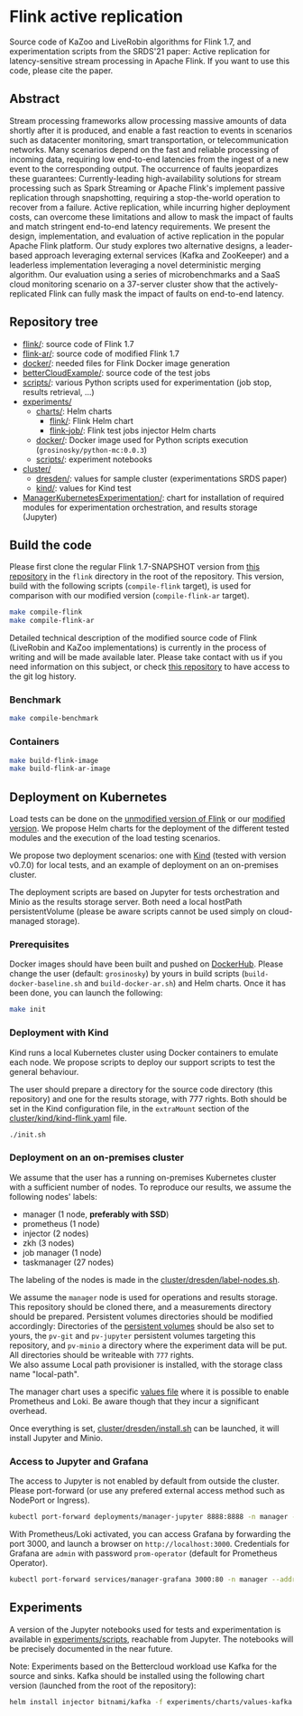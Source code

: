 # Flink active replication

Source code of KaZoo and LiveRobin algorithms for Flink 1.7, and experimentation scripts from the SRDS'21 paper: Active replication for latency-sensitive stream processing in Apache Flink. If you want to use this code, please cite the paper.

## Abstract

Stream processing frameworks allow processing massive amounts of data shortly after it is produced, and enable a fast reaction to events in scenarios such as datacenter monitoring, smart transportation, or telecommunication networks.
Many scenarios depend on the fast and reliable processing of incoming data, requiring low end-to-end latencies from the ingest of a new event to the corresponding output.
The occurrence of faults jeopardizes these guarantees: Currently-leading high-availability solutions for stream processing such as Spark Streaming or Apache Flink's implement passive replication through snapshotting, requiring a stop-the-world operation to recover from a failure.
Active replication, while incurring higher deployment costs, can overcome these limitations and allow to mask the impact of faults and match stringent end-to-end latency requirements.
We present the design, implementation, and evaluation of active replication in the popular Apache Flink platform.
Our study explores two alternative designs, a leader-based approach leveraging external services (Kafka and ZooKeeper) and a leaderless implementation leveraging a novel deterministic merging algorithm.
Our evaluation using a series of microbenchmarks and a SaaS cloud monitoring scenario on a 37-server cluster show that the actively-replicated Flink can fully mask the impact of faults on end-to-end latency.

## Repository tree

- [flink/](flink/): source code of Flink 1.7
- [flink-ar/](flink-ar/): source code of modified Flink 1.7
- [docker/](docker/): needed files for Flink Docker image generation
- [betterCloudExample/](betterCloudExample/): source code of the test jobs
- [scripts/](scripts/): various Python scripts used for experimentation (job stop, results retrieval, ...)
- [experiments/](experiments/)
  - [charts/](experiments/charts/): Helm charts
    - [flink/](experiments/charts/flink): Flink Helm chart
    - [flink-job/](experiments/charts/flink-job): Flink test jobs injector Helm charts
  - [docker/](experiments/charts/): Docker image used for Python scripts execution (`grosinosky/python-mc:0.0.3`)
  - [scripts/](experiments/scripts/): experiment notebooks
- [cluster/](cluster/)
  - [dresden/](cluster/dresden/): values for sample cluster (experimentations SRDS paper)
  - [kind/](cluster/kind/): values for Kind test
- [ManagerKubernetesExperimentation/](ManagerKubernetesExperimentation/): chart for installation of required modules for experimentation orchestration, and results storage (Jupyter)

## Build the code

Please first clone the regular Flink 1.7-SNAPSHOT version from [this repository](https://github.com/guillaumerosinosky/flink/tree/master) in the `flink` directory in the root of the repository. This version, build with the following scripts (`compile-flink` target), is used for comparison with our modified version (`compile-flink-ar` target).

```bash
make compile-flink
make compile-flink-ar
```

Detailed technical description of the modified source code of Flink (LiveRobin and KaZoo implementations) is currently in the process of writing and will be made available later. Please take contact with us if you need information on this subject, or check [this repository](https://github.com/guillaumerosinosky/flink/tree/active-replication) to have access to the git log history.

### Benchmark

```bash
make compile-benchmark
```

### Containers

```bash
make build-flink-image
make build-flink-ar-image
```

## Deployment on Kubernetes

Load tests can be done on the [unmodified version of Flink](flink/) or our [modified version](flink-ar/). We propose Helm charts for the deployment of the different tested modules and the execution of the load testing scenarios.

We propose two deployment scenarios: one with [Kind](https://kind.sigs.k8s.io/) (tested with version v0.7.0) for local tests, and an example of deployment on an on-premises cluster.

The deployment scripts are based on Jupyter for tests orchestration and Minio as the results storage server. Both need a local hostPath persistentVolume (please be aware scripts cannot be used simply on cloud-managed storage).

### Prerequisites

Docker images should have been built and pushed on [DockerHub](https://hub.docker.com/). Please change the user (default: `grosinosky`) by yours in build scripts (`build-docker-baseline.sh` and `build-docker-ar.sh`) and Helm charts.  Once it has been done, you can launch the following:

```bash
make init
```

### Deployment with Kind

Kind runs a local Kubernetes cluster using Docker containers to emulate each node. We propose scripts to deploy our support scripts to test the general behaviour.

The user should prepare a directory for the source code directory (this repository) and one for the results storage, with 777 rights. Both should be set in the Kind configuration file, in the `extraMount` section of the [cluster/kind/kind-flink.yaml](cluster/kind/kind-flink.yaml#L25) file.

```bash
./init.sh
```

### Deployment on an on-premises cluster

We assume that the user has a running on-premises Kubernetes cluster with a sufficient number of nodes. To reproduce our results, we assume the following nodes' labels:

- manager (1 node, __preferably with SSD__)
- prometheus (1 node)
- injector (2 nodes)
- zkh (3 nodes)
- job manager (1 node)
- taskmanager (27 nodes)

The labeling of the nodes is made in the [cluster/dresden/label-nodes.sh](cluster/dresden/label-nodes.sh).

We assume the `manager` node is used for operations and results storage. This repository should be cloned there, and a measurements directory should be prepared. Persistent volumes directories should be modified accordingly: Directories of the [persistent volumes](cluster/dresden/pv) should be also set to yours, the `pv-git` and `pv-jupyter` persistent volumes targeting this repository, and `pv-minio` a directory where the experiment data will be put. All directories should be writeable with `777` rights.  
We also assume Local path provisioner is installed, with the storage class name "local-path".

The manager chart uses a specific [values file](cluster/dresden/manager.yaml) where it is possible to enable Prometheus and Loki. Be aware though that they incur a significant overhead.

Once everything is set, [cluster/dresden/install.sh](cluster/dresden/install.sh) can be launched, it will install Jupyter and Minio.

### Access to Jupyter and Grafana

The access to Jupyter is not enabled by default from outside the cluster. Please port-forward (or use any prefered external access method such as NodePort or Ingress). 

```bash
kubectl port-forward deployments/manager-jupyter 8888:8888 -n manager --address 0.0.0.0 &
```

With Prometheus/Loki activated, you can access Grafana by forwarding the port 3000, and launch a browser on `http://localhost:3000`. Credentials for Grafana are `admin` with password `prom-operator` (default for Prometheus Operator).

```bash
kubectl port-forward services/manager-grafana 3000:80 -n manager --address 0.0.0.0
```

## Experiments

A version of the Jupyter notebooks used for tests and experimentation is available in [experiments/scripts](experiments/scripts), reachable from Jupyter. The notebooks will be precisely documented in the near future.

Note: Experiments based on the Bettercloud workload use Kafka for the source and sinks. Kafka should be installed using the following chart version (launched from the root of the repository):

```bash
helm install injector bitnami/kafka -f experiments/charts/values-kafka.yaml --version="11.7.2" 
```
